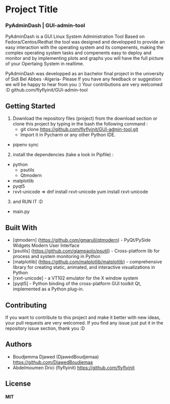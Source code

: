 
# Project Title
### PyAdminDash | GUI-admin-tool
PyAdminDash is a GUI Linux System Administration Tool Based on Fedora/Centos/Redhat
the tool was designed and developped to provide an easy interaction with the operating system and its compenents,
making the complex operating system tasks and compenents easy to deploy and monitor
and by implementing plots and graphs you will have the full picture of your Opertaing System in realtime.

PyAdminDash was developped as an bachelor final project in the university of Sidi Bel Abbes -Algeria-
Please If you have any feedback or suggestion we will be happy to hear from you :)
Your contributions are very welcomed :D
github.com/flyflyinit/GUI-admin-tool


## Getting Started

1. Download the repository files (project) from the download section or clone this project by typing in the bash the following command :
	* git clone https://github.com/flyflyinit/GUI-admin-tool.git
	* Import it in Pycharm or any other Python IDE.  
  * pipenv sync
  
2. install the dependencies (take a look in Pipfile) :
  * python
	* psutils
	* Qtmodern
  * matplotlib
  * pyqt5
  * rxvt-unicode => dnf install rxvt-unicode
                    yum install rxvt-unicode        
       
3. and RUN IT :D
  * main.py
    
## Built With

* [qtmodern] (https://github.com/gmarull/qtmodern) - PyQt/PySide Widgets Modern User Interface
* [psutils]  (https://github.com/giampaolo/psutil) - Cross-platform lib for process and system monitoring in Python
* [matplotlib]  (https://github.com/matplotlib/matplotlib) - comprehensive library for creating static, animated, and interactive visualizations in Python
* [rxvt-unicode] - a VT102 emulator for the X window system
* [pyqt5] - Python binding of the cross-platform GUI toolkit Qt, implemented as a Python plug-in.

## Contributing
If you want to contribute to this project and make it better with new ideas, your pull requests are very welcomed. 
If you find any issue just put it in the repository issue section, thank you  :D

## Authors
* Boudjemma Djawed  (DjawedBoudjemaa) https://github.com/DjawedBoudjemaa
* Abdelmoumen Drici  (flyflyinit) https://github.com/flyflyinit

## License
#### MIT
